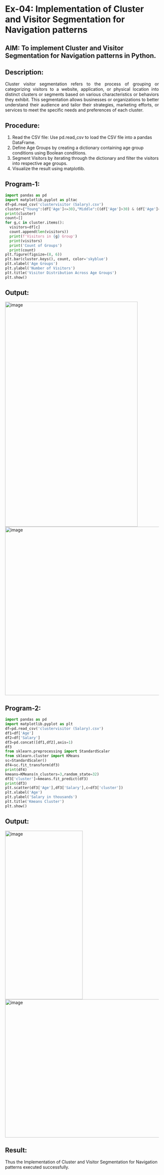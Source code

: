 # Ex-04: Implementation of Cluster and Visitor Segmentation for Navigation patterns
## AIM: To implement Cluster and Visitor Segmentation for Navigation patterns in Python.
## Description:
<div align= "justify">Cluster visitor segmentation refers to the process of grouping or categorizing visitors to a website, 
  application, or physical location into distinct clusters or segments based on various characteristics or behaviors they exhibit. 
  This segmentation allows businesses or organizations to better understand their audience and tailor their strategies, marketing efforts, 
  or services to meet the specific needs and preferences of each cluster.</div>
  
## Procedure:
1) Read the CSV file: Use pd.read_csv to load the CSV file into a pandas DataFrame.
2) Define Age Groups by creating a dictionary containing age group conditions using Boolean conditions.
3) Segment Visitors by iterating through the dictionary and filter the visitors into respective age groups.
4) Visualize the result using matplotlib.

## Program-1:
```python
import pandas as pd
import matplotlib.pyplot as pltac
df=pd.read_csv('clustervisitor (Salary).csv')
cluster={"Young":(df['Age']<=30),"Middle":((df['Age']>30) & (df['Age']<=50)),"Older":(df['Age']>50)}
print(cluster)
count=[]
for g,c in cluster.items():
  visitors=df[c]
  count.append(len(visitors))
  print(f'Visitors in {g} Group')
  print(visitors)
  print('Count of Groups')
  print(count)
plt.figure(figsize=(8, 6))
plt.bar(cluster.keys(), count, color='skyblue')
plt.xlabel('Age Groups')
plt.ylabel('Number of Visitors')
plt.title('Visitor Distribution Across Age Groups')
plt.show()
```
## Output:
<img width="434" height="734" alt="image" src="https://github.com/user-attachments/assets/e8b4a5b4-e468-4c71-b6a0-b07980dac9f1" />
<img width="756" height="550" alt="image" src="https://github.com/user-attachments/assets/e494066f-6ce8-43c2-9924-baf404f10207" />


## Program-2:
```python
import pandas as pd
import matplotlib.pyplot as plt
df=pd.read_csv('clustervisitor (Salary).csv')
df1=df['Age']
df2=df['Salary']
df3=pd.concat([df1,df2],axis=1)
df3
from sklearn.preprocessing import StandardScaler
from sklearn.cluster import KMeans
sc=StandardScaler()
df4=sc.fit_transform(df3)
print(df4)
kmeans=KMeans(n_clusters=3,random_state=32)
df3['cluster']=kmeans.fit_predict(df3)
print(df3)
plt.scatter(df3['Age'],df3['Salary'],c=df3['cluster'])
plt.xlabel('Age')
plt.ylabel('Salary in thousands')
plt.title('Kmeans Cluster')
plt.show()
```

## Output:
<img width="254" height="550" alt="image" src="https://github.com/user-attachments/assets/8f48851a-71d7-498b-b929-3b69a7d1c731" />
<img width="649" height="451" alt="image" src="https://github.com/user-attachments/assets/d01ead70-edc3-41ea-bf19-f87031fa775a" />


## Result:
Thus the Implementation of Cluster and Visitor Segmentation for Navigation patterns executed successfully.
